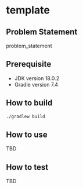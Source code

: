 # template

## Problem Statement
problem_statement

## Prerequisite
- JDK version 18.0.2 
- Gradle version 7.4

## How to build
```bash
./gradlew build
```

## How to use
TBD

## How to test
TBD

